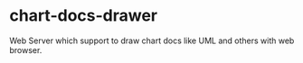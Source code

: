 # chart-docs-drawer
Web Server which support to draw chart docs like UML and others with web browser.
